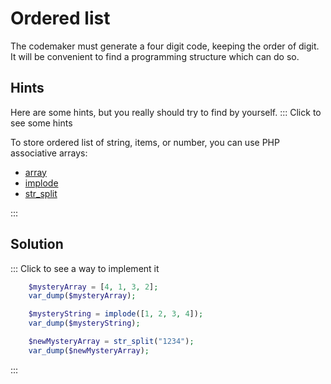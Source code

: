 # Ordered list

The codemaker must generate a four digit code, keeping the order of digit.
It will be convenient to find a programming structure which can do so.

## Hints

Here are some hints, but you really should try to find by yourself.
::: Click to see some hints

To store ordered list of string, items, or number, you can use PHP associative arrays:

- [array](https://www.php.net/manual/fr/function.array.php)
- [implode](https://www.php.net/manual/fr/function.implode.php)
- [str_split](https://www.php.net/manual/fr/function.str-split.php)

:::

## Solution

::: Click to see a way to implement it

```php runnable
    $mysteryArray = [4, 1, 3, 2];
    var_dump($mysteryArray);
```

```php runnable
    $mysteryString = implode([1, 2, 3, 4]);
    var_dump($mysteryString);
```

```php runnable
    $newMysteryArray = str_split("1234");
    var_dump($newMysteryArray);
```

:::
